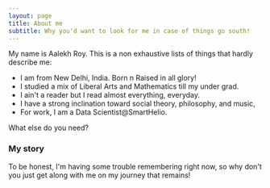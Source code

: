 ```yaml
---
layout: page
title: About me
subtitle: Why you'd want to look for me in case of things go south!
---
```


My name is Aalekh Roy. This is a non exhaustive lists of things that hardly describe me:

- I am from New Delhi, India. Born n Raised in all glory!
- I studied a mix of Liberal Arts and Mathematics till my under grad.
- I ain't a reader but I read almost everything, everyday.
- I have a strong inclination toward social theory, philosophy, and music,
- For work, I am a Data Scientist@SmartHelio.

What else do you need?

### My story

To be honest, I'm having some trouble remembering right now, so why don't you just get along with me on my journey that remains!
